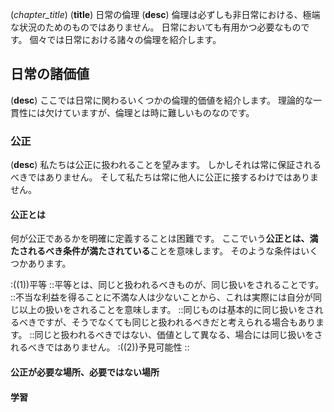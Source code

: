 (*chapter_title*)
(**title**)
日常の倫理
(**desc**)
倫理は必ずしも非日常における、極端な状況のためのものではありません。
日常においても有用かつ必要なものです。
個々では日常における諸々の倫理を紹介します。

## 日常の諸価値
(**desc**)
ここでは日常に関わるいくつかの倫理的価値を紹介します。
理論的な一貫性には欠けていますが、倫理とは時に難しいものなのです。

### 公正
(**desc**)
私たちは公正に扱われることを望みます。
しかしそれは常に保証されるべきではありません。
そして私たちは常に他人に公正に接するわけではありません。

#### 公正とは
何が公正であるかを明確に定義することは困難です。
ここでいう**公正とは、満たされるべき条件が満たされている**ことを意味します。
そのような条件はいくつかあります。

:((1))平等
::平等とは、同じと扱われるべきものが、同じ扱いをされることです。
::不当な利益を得ることに不満な人は少ないことから、これは実際には自分が同じ以上の扱いをされることを意味します。
::同じものは基本的に同じ扱いをされるべきですが、そうでなくても同じと扱われるべきだと考えられる場合もあります。
::同じと扱われるべきではない、価値として異なる、場合には同じ扱いをされるべきではありません。
:((2))予見可能性
::

#### 公正が必要な場所、必要ではない場所


#### 学習

